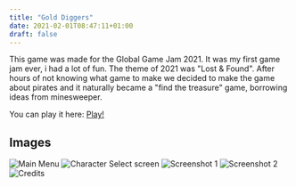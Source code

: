 ```yaml
---
title: "Gold Diggers"
date: 2021-02-01T08:47:11+01:00
draft: false
---
```


This game was made for the Global Game Jam 2021. It was my first game
jam ever, i had a lot of fun. The theme of 2021 was "Lost &
Found". After hours of not knowing what game to make we decided to
make the game about pirates and it naturally became a "find the
treasure" game, borrowing ideas from minesweeper.

You can play it here: [Play!](https://crossff.itch.io/gold-diggers)

## Images
![Main Menu](/gold_diggers/MainMenu.png)
![Character Select screen](/gold_diggers/CharacterSelection.png)
![Screenshot 1](/gold_diggers/Screenshot1.png)
![Screenshot 2](/gold_diggers/Screenshot2.png)
![Credits](/gold_diggers/Credits.png)

